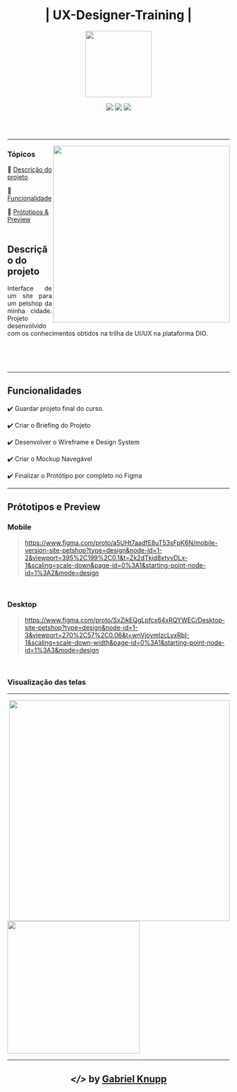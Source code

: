 <h1 align="center">| UX-Designer-Training  |</h1> 
<p align="center"><img src="DIO.png"  width="150"></p>
<p align="center">
  <img src="https://img.shields.io/static/v1?label=UX&message=User Xperience&color=blue&style=for-the-badge&logo=UX"/>
  <img src="https://img.shields.io/static/v1?label=&message=Figma&color=yellow&style=for-the-badge&logo=Figma"/>
  <img src="http://img.shields.io/static/v1?label=STATUS&message=CONCLUIDO&color=GREEN&style=for-the-badge"/>
</p>
<br><br>
<hr>
<img src="UX.webp" align="right" width="400">

### Tópicos 

:small_blue_diamond: [Descrição do projeto](#descrição-do-projeto)

:small_blue_diamond: [Funcionalidade](#funcionalidade)

:small_blue_diamond: [Prótotipos & Preview ](#prótotipos-e-preview)
<br><br>

## Descrição do projeto 
<p align="justify"> 
  Interface de um site para um petshop da minha cidade.
  Projeto desenvolvido com os conhecimentos obtidos na trilha de UI/UX na plataforma DIO.
  <br><br>
</p>

<br><br>

<hr>

## Funcionalidades

:heavy_check_mark: Guardar projeto final do curso.  

:heavy_check_mark: Criar o Briefing do Projeto

:heavy_check_mark: Desenvolver o Wireframe e Design System  

:heavy_check_mark: Criar o Mockup Navegável 

:heavy_check_mark: Finalizar o Protótipo por completo no Figma 


<hr>

## Prótotipos e Preview

###   Mobile
> https://www.figma.com/proto/a5UHt7aadfE8uT53sFpK6N/mobile-version-site-petshop?type=design&node-id=1-2&viewport=395%2C199%2C0.1&t=Zk2dTkid8xtyvDLx-1&scaling=scale-down&page-id=0%3A1&starting-point-node-id=1%3A2&mode=design
<br>

###   Desktop
> https://www.figma.com/proto/SxZikEQgLpfcx64xRQYWEC/Desktop-site-petshop?type=design&node-id=1-3&viewport=270%2C57%2C0.06&t=wnVjoymIzcLvxRbI-1&scaling=scale-down-width&page-id=0%3A1&starting-point-node-id=1%3A3&mode=design
<br>

### Visualização das telas

<hr> 
<img src="Desktop - 1.jpg" align="right" width="500">
<img src="Android Large - 1.jpg"  width="300" align="center">

<br>

<hr>

<h2 align="center"> <em>&lt;/&gt;</em>  by <a href=https://github.com/gknpp23" target="_blank">Gabriel Knupp</a> </h2>
